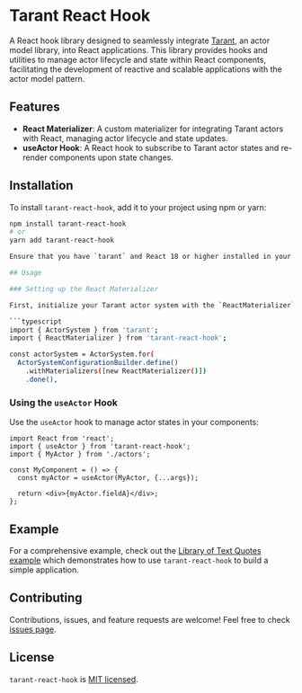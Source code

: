 # Tarant React Hook

A React hook library designed to seamlessly integrate [Tarant](https://github.com/guillempuche/tarant), an actor model library, into React applications. This library provides hooks and utilities to manage actor lifecycle and state within React components, facilitating the development of reactive and scalable applications with the actor model pattern.

## Features

- **React Materializer**: A custom materializer for integrating Tarant actors with React, managing actor lifecycle and state updates.
- **useActor Hook**: A React hook to subscribe to Tarant actor states and re-render components upon state changes.

## Installation

To install `tarant-react-hook`, add it to your project using npm or yarn:

```bash
npm install tarant-react-hook
# or
yarn add tarant-react-hook

Ensure that you have `tarant` and React 18 or higher installed in your project as they are peer dependencies of this library.

## Usage

### Setting up the React Materializer

First, initialize your Tarant actor system with the `ReactMaterializer`:

```typescript
import { ActorSystem } from 'tarant';
import { ReactMaterializer } from 'tarant-react-hook';

const actorSystem = ActorSystem.for(
  ActorSystemConfigurationBuilder.define()
    .withMaterializers([new ReactMaterializer()])
    .done(),
```

### Using the `useActor` Hook

Use the `useActor` hook to manage actor states in your components:

```tsx
import React from 'react';
import { useActor } from 'tarant-react-hook';
import { MyActor } from './actors';

const MyComponent = () => {
  const myActor = useActor(MyActor, {...args});

  return <div>{myActor.fieldA}</div>;
};
```

## Example

For a comprehensive example, check out the [Library of Text Quotes example](https://github.com/guillempuche/tarant-react/blob/main/examples/library_of_text_quotes/) which demonstrates how to use `tarant-react-hook` to build a simple application.

## Contributing

Contributions, issues, and feature requests are welcome! Feel free to check [issues page](https://github.com/guillempuche/tarant-react/issues).

## License

`tarant-react-hook` is [MIT licensed](https://github.com/guillempuche/tarant-react/blob/main/LICENSE).